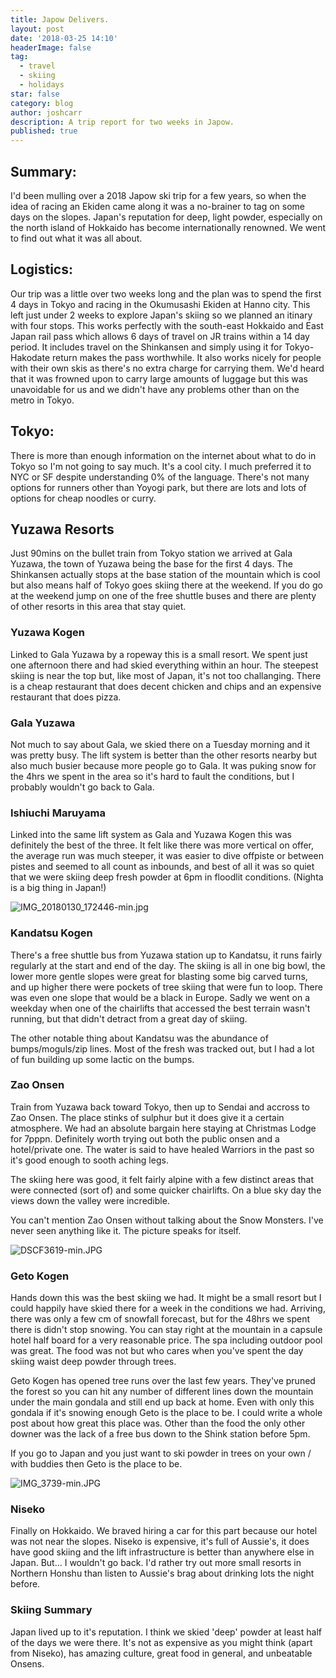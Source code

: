 ```yaml
---
title: Japow Delivers.
layout: post
date: '2018-03-25 14:10'
headerImage: false
tag:
  - travel
  - skiing
  - holidays
star: false
category: blog
author: joshcarr
description: A trip report for two weeks in Japow.
published: true
---
```


## Summary:

I'd been mulling over a 2018 Japow ski trip for a few years, so when the idea of racing an Ekiden came along it was a no-brainer to tag on some days on the slopes. Japan's reputation for deep, light powder, especially on the north island of Hokkaido has become internationally renowned. We went to find out what it was all about.

## Logistics:

Our trip was a little over two weeks long and the plan was to spend the first 4 days in Tokyo and racing in the Okumusashi Ekiden at Hanno city. This left just under 2 weeks to explore Japan's skiing so we planned an itinary with four stops. This works perfectly with the south-east Hokkaido and East Japan rail pass which allows 6 days of travel on JR trains within a 14 day period. It includes travel on the Shinkansen and simply using it for Tokyo-Hakodate return makes the pass worthwhile. It also works nicely for people with their own skis as there's no extra charge for carrying them. We'd heard that it was frowned upon to carry large amounts of luggage but this was unavoidable for us and we didn't have any problems other than on the metro in Tokyo.

## Tokyo:

There is more than enough information on the internet about what to do in Tokyo so I'm not going to say much. It's a cool city. I much preferred it to NYC or SF despite understanding 0% of the language. There's not many options for runners other than Yoyogi park, but there are lots and lots of options for cheap noodles or curry.

## Yuzawa Resorts

Just 90mins on the bullet train from Tokyo station we arrived at Gala Yuzawa, the town of Yuzawa being the base for the first 4 days. The Shinkansen actually stops at the base station of the mountain which is cool but also means half of Tokyo goes skiing there at the weekend. If you do go at the weekend jump on one of the free shuttle buses and there are plenty of other resorts in this area that stay quiet.

### Yuzawa Kogen

Linked to Gala Yuzawa by a ropeway this is a small resort. We spent just one afternoon there and had skied everything within an hour. The steepest skiing is near the top but, like most of Japan, it's not too challanging. There is a cheap restaurant that does decent chicken and chips and an expensive restaurant that does pizza.

### Gala Yuzawa

Not much to say about Gala, we skied there on a Tuesday morning and it was pretty busy. The lift system is better than the other resorts nearby but also much busier because more people go to Gala. It was puking snow for the 4hrs we spent in the area so it's hard to fault the conditions, but I probably wouldn't go back to Gala.

### Ishiuchi Maruyama

Linked into the same lift system as Gala and Yuzawa Kogen this was definitely the best of the three. It felt like there was more vertical on offer, the average run was much steeper, it was easier to dive offpiste or between pistes and seemed to all count as inbounds, and best of all it was so quiet that we were skiing deep fresh powder at 6pm in floodlit conditions. (Nighta is a big thing in Japan!)

![IMG_20180130_172446-min.jpg]({{site.baseurl}}/_posts/IMG_20180130_172446-min.jpg)


### Kandatsu Kogen

There's a free shuttle bus from Yuzawa station up to Kandatsu, it runs fairly regularly at the start and end of the day. The skiing is all in one big bowl, the lower more gentle slopes were great for blasting some big carved turns, and up higher there were pockets of tree skiing that were fun to loop. There was even one slope that would be a black in Europe. Sadly we went on a weekday when one of the chairlifts that accessed the best terrain wasn't running, but that didn't detract from a great day of skiing.

The other notable thing about Kandatsu was the abundance of bumps/moguls/zip lines. Most of the fresh was tracked out, but I had a lot of fun building up some lactic on the bumps.


### Zao Onsen

Train from Yuzawa back toward Tokyo, then up to Sendai and accross to Zao Onsen. The place stinks of sulphur but it does give it a certain atmosphere. We had an absolute bargain here staying at Christmas Lodge for 7pppn. Definitely worth trying out both the public onsen and a hotel/private one. The water is said to have healed Warriors in the past so it's good enough to sooth aching legs.

The skiing here was good, it felt fairly alpine with a few distinct areas that were connected (sort of) and some quicker chairlifts. On a blue sky day the views down the valley were incredible.

You can't mention Zao Onsen without talking about the Snow Monsters. I've never seen anything like it. The picture speaks for itself.

![DSCF3619-min.JPG]({{site.baseurl}}/_posts/DSCF3619-min.JPG)


### Geto Kogen

Hands down this was the best skiing we had. It might be a small resort but I could happily have skied there for a week in the conditions we had. Arriving, there was only a few cm of snowfall forecast, but for the 48hrs we spent there is didn't stop snowing. You can stay right at the mountain in a capsule hotel half board for a very reasonable price. The spa including outdoor pool was great. The food was not but who cares when you've spent the day skiing waist deep powder through trees.

Geto Kogen has opened tree runs over the last few years. They've pruned the forest so you can hit any number of different lines down the mountain under the main gondala and still end up back at home. Even with only this gondala if it's snowing enough Geto is the place to be. I could write a whole post about how great this place was. Other than the food the only other downer was the lack of a free bus down to the Shink station before 5pm.

If you go to Japan and you just want to ski powder in trees on your own / with buddies then Geto is the place to be.

![IMG_3739-min.JPG]({{site.baseurl}}/_posts/IMG_3739-min.JPG)


### Niseko

Finally on Hokkaido. We braved hiring a car for this part because our hotel was not near the slopes. Niseko is expensive, it's full of Aussie's, it does have good skiing and the lift infrastructure is better than anywhere else in Japan. But... I wouldn't go back. I'd rather try out more small resorts in Northern Honshu than listen to Aussie's brag about drinking lots the night before.


### Skiing Summary

Japan lived up to it's reputation. I think we skied 'deep' powder at least half of the days we were there. It's not as expensive as you might think (apart from Niseko), has amazing culture, great food in general, and unbeatable Onsens.
